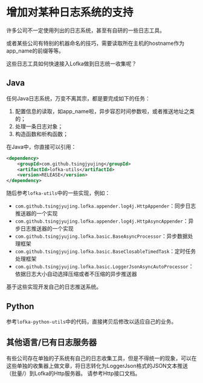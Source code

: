 # 增加对某种日志系统的支持

许多公司不一定使用列出的日志系统，甚至有自研的一些日志工具。

或者某些公司有特别的机器命名的技巧，需要读取所在主机的hostname作为app_name的前缀等等。

这些日志工具如何快速接入Lofka做到日志统一收集呢？

## Java

任何Java日志系统，万变不离其宗，都是要完成如下的任务：

1. 配置信息的读取，如app_name啦，异步容忍时间参数啦，或者推送地址之类的；
2. 处理一条日志对象；
3. 构造函数和析构函数；

在Java中，你直接可以引用：

```xml
<dependency>
    <groupId>com.github.tsingjyujing</groupId>
    <artifactId>lofka-utils</artifactId>
    <version>RELEASE</version>
</dependency>
```

随后参考`lofka-utils`中的一些实现，例如：
- `com.github.tsingjyujing.lofka.appender.log4j.HttpAppender`：同步日志推送器的一个实现
- `com.github.tsingjyujing.lofka.appender.log4j.HttpAsyncAppender`：异步日志推送器的一个实现
- `com.github.tsingjyujing.lofka.basic.BaseAsyncProcessor`：异步数据处理框架
- `com.github.tsingjyujing.lofka.basic.BaseClosableTimedTask`：定时任务处理框架
- `com.github.tsingjyujing.lofka.basic.LoggerJsonAsyncAutoProcessor`：依据日志大小自动选择压缩或者不压缩的异步推送器

基于这些实现开发自己的日志推送系统。

## Python
参考`lofka-python-utils`中的代码，直接拷贝后修改以适应自己的业务。

## 其他语言/已有日志服务器

有些公司存在单独的子系统有自己的日志收集工具，但是不得统一的现象，可以在这些单独的收集器上做文章，将日志转化为LoggerJson格式的JSON文本推送（批量/）到Lofka的Http服务器。
请参考Http接口文档。
